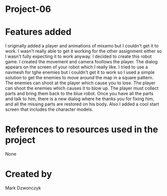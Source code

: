 # Project-06

# Features added
I originally added a player and animations of mixamo but I couldn't get it to work. I wasn't really able to get it working for the other assignment either so I wasn't fully expecting it to work anyway. I decided to create this robot game. I created the movement and camera foollows the player. The dialog appears on the screen of your robot which I really like. I tried to use a navmesh for tghe enemies but i couldn't get it to work so I used a simple solution to get the enemies to move around the map in a square pattern. The enemies can shoot at the player which cause you to lose. The player can shoot the enemies which causes it to blow up. The player must collect parts and bring them back to the blue robot. Once you have all the parts and talk to him, there is a new dialog where he thanks you for fixing him, and all the missing parts are restored on his body. Also I added a cool start screen that includes the character models.

# References to resources used in the project
None

# Created by
Mark Dzwonczyk
